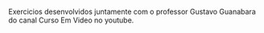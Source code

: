 Exercicios desenvolvidos juntamente com o professor Gustavo Guanabara do canal Curso Em Video no youtube.